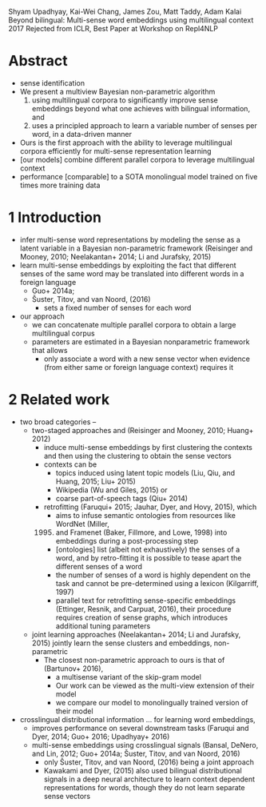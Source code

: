 Shyam Upadhyay, Kai-Wei Chang, James Zou, Matt Taddy, Adam Kalai
Beyond bilingual: Multi-sense word embeddings using multilingual context
2017 Rejected from ICLR, Best Paper at Workshop on Repl4NLP

# Abstract

* sense identification
* We present a multiview Bayesian non-parametric algorithm
  1. using multilingual corpora to significantly improve sense embeddings beyond
     what one achieves with bilingual information, and
  2. uses a principled approach to learn a variable number of senses per word,
     in a data-driven manner
* Ours is the first approach with the ability to leverage multilingual corpora
  efficiently for multi-sense representation learning
* [our models] combine different parallel corpora to leverage multilingual
  context
* performance [comparable] to a SOTA monolingual model trained on five times
  more training data

# 1 Introduction

* infer multi-sense word representations by modeling the sense as a latent
  variable in a Bayesian non-parametric framework 
  (Reisinger and Mooney, 2010; Neelakantan+ 2014; Li and Jurafsky, 2015)
* learn multi-sense embeddings by exploiting the fact that different senses of
  the same word may be translated into different words in a foreign language
  * Guo+ 2014a;
  * Šuster, Titov, and van Noord, (2016)
    * sets a fixed number of senses for each word
* our approach
  * we can concatenate multiple parallel corpora to obtain a large multilingual
    corpus
  * parameters are estimated in a Bayesian nonparametric framework that allows
    * only associate a word with a new sense vector when evidence (from either
      same or foreign language context) requires it

# 2 Related work

* two broad categories –
  * two-staged approaches and
    (Reisinger and Mooney, 2010; Huang+ 2012)
    * induce multi-sense embeddings by first clustering the contexts and then
      using the clustering to obtain the sense vectors
    * contexts can be
      * topics induced using latent topic models 
        (Liu, Qiu, and Huang, 2015; Liu+ 2015)
      * Wikipedia (Wu and Giles, 2015) or 
      * coarse part-of-speech tags (Qiu+ 2014)
    * retrofitting (Faruqui+ 2015; Jauhar, Dyer, and Hovy, 2015), which
      * aims to infuse semantic ontologies from resources like WordNet (Miller,
      1995) and Framenet (Baker, Fillmore, and Lowe, 1998) into embeddings
      during a post-processing step
      * [ontologies] list (albeit not exhaustively) the senses of a word, and
        by retro-fitting it is possible to tease apart the different senses of
        a word
      * the number of senses of a word is highly dependent on the task and
        cannot be pre-determined using a lexicon (Kilgarriff, 1997)
      * parallel text for retrofitting sense-specific embeddings (Ettinger,
        Resnik, and Carpuat, 2016), their procedure requires creation of sense
        graphs, which introduces additional tuning parameters
  * joint learning approaches (Neelakantan+ 2014; Li and Jurafsky, 2015)
    jointly learn the sense clusters and embeddings, non-parametric
    * The closest non-parametric approach to ours is that of (Bartunov+ 2016),
      * a multisense variant of the skip-gram model
      * Our work can be viewed as the multi-view extension of their model
      * we compare our model to monolingually trained version of their model
* crosslingual distributional information ... for learning word embeddings,
  * improves performance on several downstream tasks 
    (Faruqui and Dyer, 2014; Guo+ 2016; Upadhyay+ 2016)
  * multi-sense embeddings using crosslingual signals 
    (Bansal, DeNero, and Lin, 2012; Guo+ 2014a; Šuster, Titov, and van Noord, 2016)
    * only Šuster, Titov, and van Noord, (2016) being a joint approach
    * Kawakami and Dyer, (2015) also used bilingual distributional signals in a
      deep neural architecture to learn context dependent representations for
      words, though they do not learn separate sense vectors
